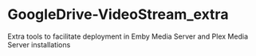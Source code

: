 # GoogleDrive-VideoStream_extra
Extra tools to facilitate deployment in Emby Media Server and Plex Media Server installations
